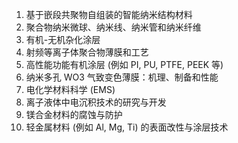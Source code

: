 1. 基于嵌段共聚物自组装的智能纳米结构材料
2. 聚合物纳米微球、纳米线、纳米管和纳米纤维
3. 有机-无机杂化涂层
4. 射频等离子体聚合物薄膜和工艺
5. 高性能功能有机涂层 (例如 PI, PU, PTFE, PEEK 等)
6. 纳米多孔 WO3 气致变色薄膜：机理、制备和性能
7. 电化学材料科学 (EMS)
8. 离子液体中电沉积技术的研究与开发
9. 镁合金材料的腐蚀与防护
10. 轻金属材料 (例如 Al, Mg, Ti) 的表面改性与涂层技术

